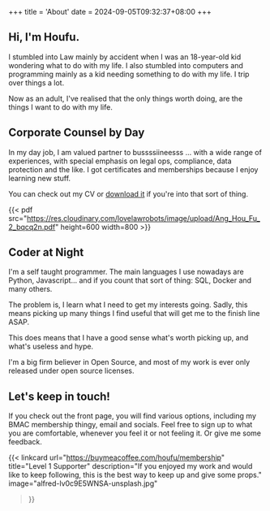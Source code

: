 +++
title = 'About'
date = 2024-09-05T09:32:37+08:00
+++

## Hi, I'm Houfu. 

I stumbled into Law mainly by accident when I was an 18-year-old kid wondering what to do with my life.  I also stumbled into computers and programming mainly as a kid needing something to do with my life. I trip over things a lot.

Now as an adult, I've realised that the only things worth doing, are the things I want to do with my life. 

## Corporate Counsel by Day

In my day job, I am valued partner to bussssiineesss ... with a wide range of experiences, with special emphasis on legal ops, compliance, data protection and the like. I got certificates and memberships because I enjoy learning new stuff. 

You can check out my CV or [download it](https://res.cloudinary.com/lovelawrobots/image/upload/Ang_Hou_Fu_2_bqcq2n.pdf) if you're into that sort of thing.

{{< pdf src="https://res.cloudinary.com/lovelawrobots/image/upload/Ang_Hou_Fu_2_bqcq2n.pdf" height=600 width=800 >}}

## Coder at Night

I'm a self taught programmer. The main languages I use nowadays are Python, Javascript... and if you count that sort of thing: SQL, Docker and many others.

The problem is, I learn what I need to get my interests going. Sadly, this means picking up many things I find useful that will get me to the finish line ASAP.

This does means that I have a good sense what's worth picking up, and what's useless and hype. 

I'm a big firm believer in Open Source, and most of my work is ever only released under open source licenses.

## Let's keep in touch!

If you check out the front page, you will find various options, including my BMAC membership thingy, email and socials. Feel free to sign up to what you are comfortable, whenever you feel it or not feeling it. Or give me some feedback.

{{< linkcard
    url="https://buymeacoffee.com/houfu/membership"
    title="Level 1 Supporter"
    description="If you enjoyed my work and would like to keep following, this is the best way to keep up and give some props."
    image="alfred-lv0c9E5WNSA-unsplash.jpg"
>}}
